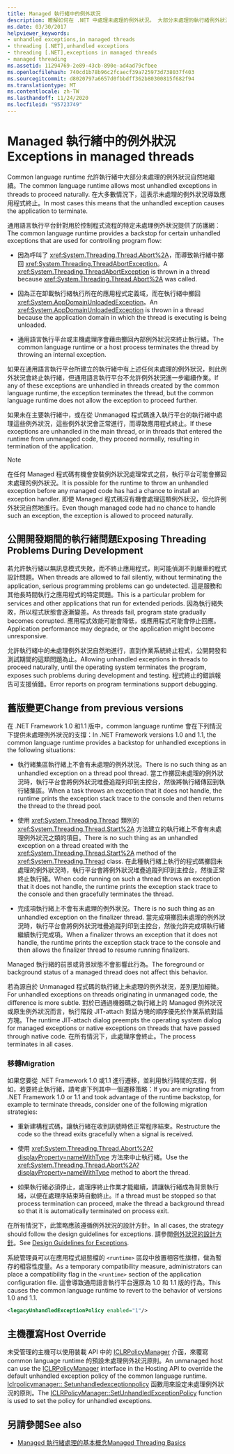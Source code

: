 ```yaml
---
title: Managed 執行緒中的例外狀況
description: 瞭解如何在 .NET 中處理未處理的例外狀況。 大部分未處理的執行緒例外狀況會自然地進行，並導致應用程式終止。
ms.date: 03/30/2017
helpviewer_keywords:
- unhandled exceptions,in managed threads
- threading [.NET],unhandled exceptions
- threading [.NET],exceptions in managed threads
- managed threading
ms.assetid: 11294769-2e89-43cb-890e-ad4ad79cfbee
ms.openlocfilehash: 740cd1b78b96c2fcaecf39a725973d738037f403
ms.sourcegitcommit: d8020797a6657d0fbbdff362b80300815f682f94
ms.translationtype: MT
ms.contentlocale: zh-TW
ms.lasthandoff: 11/24/2020
ms.locfileid: "95723749"
---
```

# <a name="exceptions-in-managed-threads"></a><span data-ttu-id="631b2-104">Managed 執行緒中的例外狀況</span><span class="sxs-lookup"><span data-stu-id="631b2-104">Exceptions in managed threads</span></span>

<span data-ttu-id="631b2-105">Common language runtime 允許執行緒中大部分未處理的例外狀況自然地繼續。</span><span class="sxs-lookup"><span data-stu-id="631b2-105">The common language runtime allows most unhandled exceptions in threads to proceed naturally.</span></span> <span data-ttu-id="631b2-106">在大多數情況下，這表示未處理的例外狀況導致應用程式終止。</span><span class="sxs-lookup"><span data-stu-id="631b2-106">In most cases this means that the unhandled exception causes the application to terminate.</span></span>
  
<span data-ttu-id="631b2-107">通用語言執行平台針對用於控制程式流程的特定未處理例外狀況提供了防護網︰</span><span class="sxs-lookup"><span data-stu-id="631b2-107">The common language runtime provides a backstop for certain unhandled exceptions that are used for controlling program flow:</span></span>  
  
- <span data-ttu-id="631b2-108">因為呼叫了 <xref:System.Threading.Thread.Abort%2A>，而導致執行緒中擲回 <xref:System.Threading.ThreadAbortException>。</span><span class="sxs-lookup"><span data-stu-id="631b2-108">A <xref:System.Threading.ThreadAbortException> is thrown in a thread because <xref:System.Threading.Thread.Abort%2A> was called.</span></span>  
  
- <span data-ttu-id="631b2-109">因為正在卸載執行緒執行所在的應用程式定義域，而在執行緒中擲回 <xref:System.AppDomainUnloadedException>。</span><span class="sxs-lookup"><span data-stu-id="631b2-109">An <xref:System.AppDomainUnloadedException> is thrown in a thread because the application domain in which the thread is executing is being unloaded.</span></span>  
  
- <span data-ttu-id="631b2-110">通用語言執行平台或主機處理序會藉由擲回內部例外狀況來終止執行緒。</span><span class="sxs-lookup"><span data-stu-id="631b2-110">The common language runtime or a host process terminates the thread by throwing an internal exception.</span></span>  
  
 <span data-ttu-id="631b2-111">如果在通用語言執行平台所建立的執行緒中有上述任何未處理的例外狀況，則此例外狀況會終止執行緒，但通用語言執行平台不允許例外狀況進一步繼續作業。</span><span class="sxs-lookup"><span data-stu-id="631b2-111">If any of these exceptions are unhandled in threads created by the common language runtime, the exception terminates the thread, but the common language runtime does not allow the exception to proceed further.</span></span>  
  
 <span data-ttu-id="631b2-112">如果未在主要執行緒中，或在從 Unmanaged 程式碼進入執行平台的執行緒中處理這些例外狀況，這些例外狀況會正常進行，而導致應用程式終止。</span><span class="sxs-lookup"><span data-stu-id="631b2-112">If these exceptions are unhandled in the main thread, or in threads that entered the runtime from unmanaged code, they proceed normally, resulting in termination of the application.</span></span>  
  
> [!NOTE]
> <span data-ttu-id="631b2-113">在任何 Managed 程式碼有機會安裝例外狀況處理常式之前，執行平台可能會擲回未處理的例外狀況。</span><span class="sxs-lookup"><span data-stu-id="631b2-113">It is possible for the runtime to throw an unhandled exception before any managed code has had a chance to install an exception handler.</span></span> <span data-ttu-id="631b2-114">即使 Managed 程式碼沒有機會處理這類例外狀況，但允許例外狀況自然地進行。</span><span class="sxs-lookup"><span data-stu-id="631b2-114">Even though managed code had no chance to handle such an exception, the exception is allowed to proceed naturally.</span></span>  
  
## <a name="exposing-threading-problems-during-development"></a><span data-ttu-id="631b2-115">公開開發期間的執行緒問題</span><span class="sxs-lookup"><span data-stu-id="631b2-115">Exposing Threading Problems During Development</span></span>  

 <span data-ttu-id="631b2-116">若允許執行緒以無訊息模式失敗，而不終止應用程式，則可能偵測不到嚴重的程式設計問題。</span><span class="sxs-lookup"><span data-stu-id="631b2-116">When threads are allowed to fail silently, without terminating the application, serious programming problems can go undetected.</span></span> <span data-ttu-id="631b2-117">這是服務和其他長時間執行之應用程式的特定問題。</span><span class="sxs-lookup"><span data-stu-id="631b2-117">This is a particular problem for services and other applications that run for extended periods.</span></span> <span data-ttu-id="631b2-118">因為執行緒失敗，所以程式狀態會逐漸變差。</span><span class="sxs-lookup"><span data-stu-id="631b2-118">As threads fail, program state gradually becomes corrupted.</span></span> <span data-ttu-id="631b2-119">應用程式效能可能會降低，或應用程式可能會停止回應。</span><span class="sxs-lookup"><span data-stu-id="631b2-119">Application performance may degrade, or the application might become unresponsive.</span></span>  
  
 <span data-ttu-id="631b2-120">允許執行緒中的未處理例外狀況自然地進行，直到作業系統終止程式，公開開發和測試期間的這類問題為止。</span><span class="sxs-lookup"><span data-stu-id="631b2-120">Allowing unhandled exceptions in threads to proceed naturally, until the operating system terminates the program, exposes such problems during development and testing.</span></span> <span data-ttu-id="631b2-121">程式終止的錯誤報告可支援偵錯。</span><span class="sxs-lookup"><span data-stu-id="631b2-121">Error reports on program terminations support debugging.</span></span>  
  
## <a name="change-from-previous-versions"></a><span data-ttu-id="631b2-122">舊版變更</span><span class="sxs-lookup"><span data-stu-id="631b2-122">Change from previous versions</span></span>

<span data-ttu-id="631b2-123">在 .NET Framework 1.0 和1.1 版中，common language runtime 會在下列情況下提供未處理例外狀況的支撐：</span><span class="sxs-lookup"><span data-stu-id="631b2-123">In .NET Framework versions 1.0 and 1.1, the common language runtime provides a backstop for unhandled exceptions in the following situations:</span></span>  
  
- <span data-ttu-id="631b2-124">執行緒集區執行緒上不會有未處理的例外狀況。</span><span class="sxs-lookup"><span data-stu-id="631b2-124">There is no such thing as an unhandled exception on a thread pool thread.</span></span> <span data-ttu-id="631b2-125">當工作擲回未處理的例外狀況時，執行平台會將例外狀況堆疊追蹤列印到主控台，然後將執行緒傳回到執行緒集區。</span><span class="sxs-lookup"><span data-stu-id="631b2-125">When a task throws an exception that it does not handle, the runtime prints the exception stack trace to the console and then returns the thread to the thread pool.</span></span>  
  
- <span data-ttu-id="631b2-126">使用 <xref:System.Threading.Thread> 類別的 <xref:System.Threading.Thread.Start%2A> 方法建立的執行緒上不會有未處理例外狀況之類的項目。</span><span class="sxs-lookup"><span data-stu-id="631b2-126">There is no such thing as an unhandled exception on a thread created with the <xref:System.Threading.Thread.Start%2A> method of the <xref:System.Threading.Thread> class.</span></span> <span data-ttu-id="631b2-127">在此種執行緒上執行的程式碼擲回未處理的例外狀況時，執行平台會將例外狀況堆疊追蹤列印到主控台，然後正常終止執行緒。</span><span class="sxs-lookup"><span data-stu-id="631b2-127">When code running on such a thread throws an exception that it does not handle, the runtime prints the exception stack trace to the console and then gracefully terminates the thread.</span></span>  
  
- <span data-ttu-id="631b2-128">完成項執行緒上不會有未處理的例外狀況。</span><span class="sxs-lookup"><span data-stu-id="631b2-128">There is no such thing as an unhandled exception on the finalizer thread.</span></span> <span data-ttu-id="631b2-129">當完成項擲回未處理的例外狀況時，執行平台會將例外狀況堆疊追蹤列印到主控台，然後允許完成項執行緒繼續執行完成項。</span><span class="sxs-lookup"><span data-stu-id="631b2-129">When a finalizer throws an exception that it does not handle, the runtime prints the exception stack trace to the console and then allows the finalizer thread to resume running finalizers.</span></span>  
  
 <span data-ttu-id="631b2-130">Managed 執行緒的前景或背景狀態不會影響此行為。</span><span class="sxs-lookup"><span data-stu-id="631b2-130">The foreground or background status of a managed thread does not affect this behavior.</span></span>  
  
 <span data-ttu-id="631b2-131">若為源自於 Unmanaged 程式碼的執行緒上未處理的例外狀況，差別更加細微。</span><span class="sxs-lookup"><span data-stu-id="631b2-131">For unhandled exceptions on threads originating in unmanaged code, the difference is more subtle.</span></span> <span data-ttu-id="631b2-132">對於已通過機器碼之執行緒上的 Managed 例外狀況或原生例外狀況而言，執行階段 JIT-attach 對話方塊的順序優先於作業系統對話方塊。</span><span class="sxs-lookup"><span data-stu-id="631b2-132">The runtime JIT-attach dialog preempts the operating system dialog for managed exceptions or native exceptions on threads that have passed through native code.</span></span> <span data-ttu-id="631b2-133">在所有情況下，此處理序會終止。</span><span class="sxs-lookup"><span data-stu-id="631b2-133">The process terminates in all cases.</span></span>

### <a name="migration"></a><span data-ttu-id="631b2-134">移轉</span><span class="sxs-lookup"><span data-stu-id="631b2-134">Migration</span></span>

<span data-ttu-id="631b2-135">如果您要從 .NET Framework 1.0 或1.1 進行遷移，並利用執行時間的支撐，例如，若要終止執行緒，請考慮下列其中一個遷移策略：</span><span class="sxs-lookup"><span data-stu-id="631b2-135">If you are migrating from .NET Framework 1.0 or 1.1 and took advantage of the runtime backstop, for example to terminate threads, consider one of the following migration strategies:</span></span>  
  
- <span data-ttu-id="631b2-136">重新建構程式碼，讓執行緒在收到訊號時依正常程序結束。</span><span class="sxs-lookup"><span data-stu-id="631b2-136">Restructure the code so the thread exits gracefully when a signal is received.</span></span>  
  
- <span data-ttu-id="631b2-137">使用 <xref:System.Threading.Thread.Abort%2A?displayProperty=nameWithType> 方法來中止執行緒。</span><span class="sxs-lookup"><span data-stu-id="631b2-137">Use the <xref:System.Threading.Thread.Abort%2A?displayProperty=nameWithType> method to abort the thread.</span></span>  
  
- <span data-ttu-id="631b2-138">如果執行緒必須停止，處理序終止作業才能繼續，請讓執行緒成為背景執行緒，以便在處理序結束時自動終止。</span><span class="sxs-lookup"><span data-stu-id="631b2-138">If a thread must be stopped so that process termination can proceed, make the thread a background thread so that it is automatically terminated on process exit.</span></span>  
  
<span data-ttu-id="631b2-139">在所有情況下，此策略應該遵循例外狀況的設計方針。</span><span class="sxs-lookup"><span data-stu-id="631b2-139">In all cases, the strategy should follow the design guidelines for exceptions.</span></span> <span data-ttu-id="631b2-140">請參閱[例外狀況的設計方針](../design-guidelines/exceptions.md)。</span><span class="sxs-lookup"><span data-stu-id="631b2-140">See [Design Guidelines for Exceptions](../design-guidelines/exceptions.md).</span></span>  
  
<span data-ttu-id="631b2-141">系統管理員可以在應用程式組態檔的 `<runtime>` 區段中放置相容性旗標，做為暫存的相容性度量。</span><span class="sxs-lookup"><span data-stu-id="631b2-141">As a temporary compatibility measure, administrators can place a compatibility flag in the `<runtime>` section of the application configuration file.</span></span> <span data-ttu-id="631b2-142">這會導致通用語言執行平台還原為 1.0 和 1.1 版的行為。</span><span class="sxs-lookup"><span data-stu-id="631b2-142">This causes the common language runtime to revert to the behavior of versions 1.0 and 1.1.</span></span>  
  
```xml  
<legacyUnhandledExceptionPolicy enabled="1"/>  
```  
  
## <a name="host-override"></a><span data-ttu-id="631b2-143">主機覆寫</span><span class="sxs-lookup"><span data-stu-id="631b2-143">Host Override</span></span>

<span data-ttu-id="631b2-144">未受管理的主機可以使用裝載 API 中的 [ICLRPolicyManager](../../framework/unmanaged-api/hosting/iclrpolicymanager-interface.md) 介面，來覆寫 common language runtime 的預設未處理例外狀況原則。</span><span class="sxs-lookup"><span data-stu-id="631b2-144">An unmanaged host can use the [ICLRPolicyManager](../../framework/unmanaged-api/hosting/iclrpolicymanager-interface.md) interface in the Hosting API to override the default unhandled exception policy of the common language runtime.</span></span> <span data-ttu-id="631b2-145">[Iclrpolicymanager:: Setunhandledexceptionpolicy](../../framework/unmanaged-api/hosting/iclrpolicymanager-setunhandledexceptionpolicy-method.md) 函數用來設定未處理例外狀況的原則。</span><span class="sxs-lookup"><span data-stu-id="631b2-145">The [ICLRPolicyManager::SetUnhandledExceptionPolicy](../../framework/unmanaged-api/hosting/iclrpolicymanager-setunhandledexceptionpolicy-method.md) function is used to set the policy for unhandled exceptions.</span></span>  
  
## <a name="see-also"></a><span data-ttu-id="631b2-146">另請參閱</span><span class="sxs-lookup"><span data-stu-id="631b2-146">See also</span></span>

- [<span data-ttu-id="631b2-147">Managed 執行緒處理的基本概念</span><span class="sxs-lookup"><span data-stu-id="631b2-147">Managed Threading Basics</span></span>](managed-threading-basics.md)

